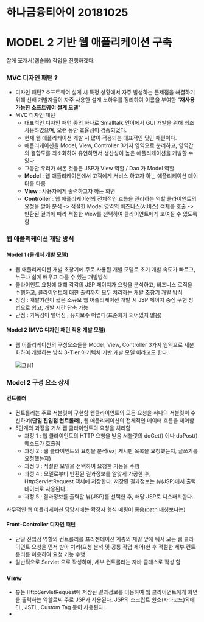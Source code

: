 # 하나금융티아이 20181025

# MODEL 2 기반 웹 애플리케이션 구축

잘게 쪼개서(캡슐화) 작업을 진행하겠다.

### MVC 디자인 패턴 ?

- 디자인 패턴?
  소프트웨어 설계 시 특정 상황에서 자주 발생하는 문제점을 해결하기 위해 선배 개발자들이 자주 사용한 설계 노하우를 정리하여 이름을 부여한 "**재사용 가능한 소프트웨어 설계 모델**"
- MVC 디자인 패턴
  - 대표적인 디자인 패턴 중의 하나로 Smalltalk 언어에서 GUI 개발을 위해 최초 사용하였으며, 오랜 동안 효율성이 검증되었다.
  - 현재 웹 애플리케이션 개발 시 많이 적용되는 대표적인 딪인 패턴이다.
  - 애플리케이션을 Model, View, Controller 3가지 영역으로 분리하고, 영역간의 결합도를 최소화하여 유연하면서 생산성이 높은 애플리케이션을 개발할 수 있다.
  - 그동안 우리가 해온 것들은 JSP가 View 역할 / Dao 가 Model 역할
  - **Model** : 웹 애플리케이션에서 고객에게 서비스 하고자 하는 애플리케이션 데이터를 다룸
  - **View** : 사용자에게 출력하고자 하는 화면
  - **Controller** : 웹 애플리케이션의 전체적인 흐름을 관리하는 역할
    클라이언트의 요청을 받아 분석 -> 적절한 Model 영역의 비즈니스(서비스) 객체를 호출 -> 반환된 결과에 따라 적절한 View를 선택하여 클라이언트에게 보여질 수 있도록 함

### 웹 애플리케이션 개발 방식

#### Model 1 (클래식 개발 모델)

- 웹 애플리케이션 개발 초창기에 주로 사용된 개발 모델로 초기 개발 속도가 빠르고, 누구나 쉽게 배우고 다룰 수 있는 개발방식
- 클라이언트 요청에 대해 각각의 JSP 페이지가 요청을 분석하고, 비즈니스 로직을 수행하고, 클라이언트에 대한 출력까지 모두 처리하는 개발 초창기 개발 방식
- 장점 : 개발기간이 짧은 소규모 웹 어플리케이션 개발 시 JSP 페이지 중심 구현 방법으로 쉽고, 개발 시간 단축 가능
- 단점 : 가독성이 떨어짐 , 유지보수 어렵다(표준화가 되어있지 않음)



#### Model 2 (MVC 디자인 패턴 적용 개발 모델)

- 웹 어플리케이션의 구성요소들을 Model, View, Controller 3가지 영역으로 세분화하여 개발하는 방식 3-Tier 아키텍처 기반 개발 모델 이라고도 한다.

  ![그림1](C:\Users\kosta\Desktop\새홀리기\day44\img\그림1.png)



### Model 2 구성 요소 상세

#### 컨트롤러

- 컨트롤러는 주로 서블릿이 구현함
  웹클라이언트의 모든 요청을 하나의 서블릿이 수신하며(**단일 진입점 컨트롤러**), 웹 애플리케이션의 전체적인 데이터 흐름을 제어함
- 5단계의 과정을 거쳐 웹 클라이언트의 요청을 처리함
  - 과정 1 : 웹 클라이언트의 HTTP 요청을 받음
    서블릿의 doGet() 이나 doPost() 메소드가 호출됨
  - 과정 2 : 웹 클라이언트의 요청을 분석(ex] 게시판 목록을 요청했는지, 글쓰기를 요청했는지)
  - 과정 3 : 적절한 모델을 선택하여 요청한 기능을 수행
  - 과정 4 : 모델로부터 반환된 결과정보를 알맞게 가공한 후, HttpServletRequest 객체에 저장한다. 저장된 결과정보는 뷰(JSP)에서 출력데이터로 사용된다.
  - 과정 5 : 결과정보를 출력할 뷰(JSP)를 선택한 후, 해당 JSP로 디스패치한다.



사무적인 웹 어플리케이션 담당시에는 확장자 형식 매핑이 좋음(path 매칭보다는)



#### Front-Controller 디자인 패턴

- 단일 진입점 역할의 컨트롤러를 프리젠테이션 계층의 제일 앞에 둬서 모든 웹 클라이언트 요청을 먼저 받아 처리(요청 분석 및 공통 작업 제어)한 후 적절한 세부 컨트롤러를 이용하여 요청 기능 수행
- 일반적으로 Servlet 으로 작성하며, 세부 컨트롤러는 자바 클래스로 작성 함



### View

- 뷰는 HttpServletRequest에 저장된 결과정보를 이용하여 웹 클라이언트에게 화면을 출력하는 역할로써 주로 JSP가 사용된다.
  JSP의 스크립트 원소(자바코드)외에 EL, JSTL, Custom Tag 등이 사용된다.
- 